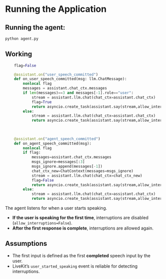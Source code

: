 # Running the Application

## Running the agent:

```bash
python agent.py
```

## Working

```python
    flag=False

    @assistant.on("user_speech_committed")
    def on_user_speech_committed(msg: llm.ChatMessage):
        nonlocal flag
        messages = assistant.chat_ctx.messages
        if len(messages)==3 and messages[-1].role=="user":
            stream = assistant.llm.chat(chat_ctx=assistant.chat_ctx)
            flag=True
            return asyncio.create_task(assistant.say(stream,allow_interruptions=False))
        else:
            stream = assistant.llm.chat(chat_ctx=assistant.chat_ctx)
            return asyncio.create_task(assistant.say(stream,allow_interruptions=True))
        
    
    
    @assistant.on("agent_speech_committed")
    def on_agent_speech_committed(msg):
        nonlocal flag
        if flag:
            messages=assistant.chat_ctx.messages
            msgs_ignore=messages[:3]
            msgs_ignore.append(messages[-1])
            chat_ctx_new=ChatContext(messages=msgs_ignore)
            stream = assistant.llm.chat(chat_ctx=chat_ctx_new)
            flag=False
            return asyncio.create_task(assistant.say(stream,allow_interruptions=True))
        else:
            stream = assistant.llm.chat(chat_ctx=assistant.chat_ctx)
            return asyncio.create_task(assistant.say(stream,allow_interruptions=True))
```

The agent listens for when a user starts speaking.

- **If the user is speaking for the first time**, interruptions are disabled (`allow_interruptions=False`).
- **After the first response is complete**, interruptions are allowed again.


## Assumptions

- The first input is defined as the first **completed** speech input by the user.
- LiveKit’s `user_started_speaking` event is reliable for detecting interruptions.

